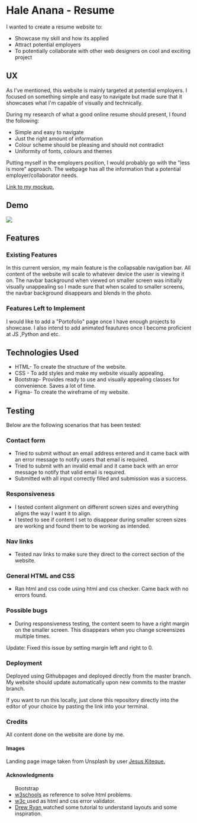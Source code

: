 <h1>Hale Anana - Resume </h1>

I wanted to create a resume website to:
<ul>
<li> Showcase my skill and how its applied </li>
<li> Attract potential employers </li>
<li> To potentially collaborate with other web designers on cool and exciting project</li>
</ul>

<h2> UX </h2>
As I've mentioned, this website is mainly targeted at potential employers. I focused on something simple and easy to navigate but made sure that it showcases what I'm capable of visually and technically.

During my research of what a good online resume should present, I found the following:

<ul>

<li> Simple and easy to navigate</li>
<li> Just  the right amount of information </li>
<li> Colour scheme should be pleasing and should not contradict</li>
<li> Uniformity of fonts, colours and themes</li>
</ul>

Putting myself in the employers position, I would probably go with the "less is more" approach.
The webpage has all the information that a potential employer/collaborator needs.


<a href="https://www.figma.com/file/uSBSgPJTvIpOQyNAWUnOl7/resume-website?node-id=0%3A1" target="_blank"> Link to my mockup.</a>

<h2>Demo</h2>

<p>
    <img src="https://github.com/haleanana/haleananaresume/blob/master/assets/mockups/responsive.png" style="max-width:100%" />
</p>

<h2>Features</h2>

<h3>Existing Features</h3>

In this current version, my main feature is the collapsable navigation bar. All content of the website will scale to whatever device the user is viewing it on.
The navbar background when viewed on smaller screen was initially visually unappealing so I made sure that when scaled to smaller screens, the navbar background disappears and blends in the photo.


<h3>Features Left to Implement</h3>
I would like to add a "Portofolio" page once I have enough projects to showcase.
I also intend to add animated feautures once I become proficient at JS ,Python and etc.

<h2>Technologies Used</h2>
<ul>
<li>HTML- To create the structure of the website.</li>
<li>CSS - To add styles and make my website visually appealing.</li>
<li>Bootstrap- Provides ready to use and visually appealing classes for convenience. Saves a lot of time. </li>
<li>Figma- To create the wireframe of my website.</li>
</ul>

<h2>Testing </h2>

Below are the following scenarios that has been tested:

<h3>Contact form</h3>
<ul>
<li>Tried to submit without an email address entered and it came back with an error message to notify users that email is required.</li>
<li>Tried to submit with an invalid email and it came back with an error message to notify that valid email is required.</li>
<li>Submitted with all input correctly filled and submission was a success.</li>
</ul>

<h3>Responsiveness</h3>
<ul>
<li>I tested content alignment on different screen sizes and everything aligns the way I want it to align.</li>
<li>I tested to see if content I set to disappear during smaller screen sizes are working and found them to be working as intended.</li>
</ul>

<h3> Nav links</h3>
<ul>
<li>Tested nav links to make sure they direct to the correct section of the website.</li>
</ul>

<h3> General HTML and CSS </h3>
<ul>
<li>Ran html and css code using html and css checker. Came back with no errors found.</li>
</ul>

<h3>Possible bugs</h3>
<ul>
<li>During responsiveness testing, the content seem to have a right margin on the smaller screen. This disappears when you change screensizes multiple times.</li>
</ul>

Update: Fixed this issue by setting margin left and right to 0. 



<h3>Deployment</h3>

Deployed using Githubpages and deployed directly from the master branch. My website should update automatically upon new commits to the master branch.

If you want to run this locally, just clone this repository directly into the editor of your choice by pasting the link into your terminal. 

<h3>Credits</h3>
All content done on the website are done by me.

<h4>Images</h4>
Landing page image taken from Unsplash by user <a href="https://unsplash.com/@jesuskiteque">Jesus Kiteque.</a>

<h4>Acknowledgments</h4>
<ul>
Bootstrap
<li><a href="https://www.w3schools.com/default.asp" target="_blank">w3schools</a> as reference to solve html problems. </li>
<li><a href="https://jigsaw.w3.org/css-validator/#validate_by_input" target="_blank">w3c </a> used as html and css error validator.</li>
<li><a href="https://www.youtube.com/channel/UCtXGz0MBuqZUC8rmGddc07Q" target="_blank">Drew Ryan </a> watched some tutorial to understand layouts and some inspiration.</li>

</ul>